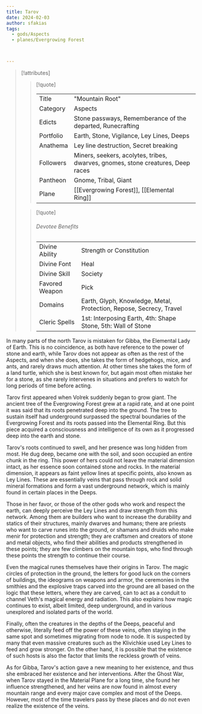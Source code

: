 ```yaml
---
title: Tarov
date: 2024-02-03
author: sfakias
tags:
  - gods/Aspects
  - planes/Evergrowing Forest



---
```

> [!attributes]
> 
> > [!quote]
> >
> > | | |
> > | --- | --- |
> > | Title | "Mountain Root" |
> > | Category | Aspects |
> > | Edicts | Stone passways, Rememberance of the departed, Runecrafting |
> > | Portfolio | Earth, Stone, Vigilance, Ley Lines, Deeps |
> > | Anathema | Ley line destruction, Secret breaking |
> > | Followers | Miners, seekers, acolytes, tribes, dwarves, gnomes, stone creatures, Deep races |
> > | Pantheon | Gnome, Tribal, Giant |
> > | Plane | [[Evergrowing Forest]], [[Elemental Ring]] |
>
> > [!quote]
> > 
> > ###### Devotee Benefits
> > | | |
> > | --- | --- |
> > | Divine Ability | Strength or Constitution |
> > | Divine Font | Heal |
> > | Divine Skill | Society |
> > | Favored Weapon | Pick |
> > | Domains | Earth, Glyph, Knowledge, Metal, Protection, Repose, Secrecy, Travel |
> > | Cleric Spells | 1st: Interposing Earth, 4th: Shape Stone, 5th: Wall of Stone |

In many parts of the north Tarov is mistaken for Gibba, the Elemental Lady of Earth. This is no coincidence, as both have reference to the power of stone and earth, while Tarov does not appear as often as the rest of the Aspects, and when she does, she takes the form of hedgehogs, mice, and ants, and rarely draws much attention. At other times she takes the form of a land turtle, which she is best known for, but again most often mistake her for a stone, as she rarely intervenes in situations and prefers to watch for long periods of time before acting.

Tarov first appeared when Volrek suddenly began to grow giant. The ancient tree of the Evergrowing Forest grew at a rapid rate, and at one point it was said that its roots penetrated deep into the ground. The tree to sustain itself had underground surpassed the spectral boundaries of the Evergrowing Forest and its roots passed into the Elemental Ring. But this piece acquired a consciousness and intelligence of its own as it progressed deep into the earth and stone.

Tarov's roots continued to swell, and her presence was long hidden from most. He dug deep, became one with the soil, and soon occupied an entire chunk in the ring. This power of hers could not leave the material dimension intact, as her essence soon contained stone and rocks. In the material dimension, it appears as faint yellow lines at specific points, also known as Ley Lines. These are essentially veins that pass through rock and solid mineral formations and form a vast underground network, which is mainly found in certain places in the Deeps.

Those in her favor, or those of the other gods who work and respect the earth, can deeply perceive the Ley Lines and draw strength from this network. Among them are builders who want to increase the durability and statics of their structures, mainly dwarves and humans; there are priests who want to carve runes into the ground, or shamans and druids who make menir for protection and strength; they are craftsmen and creators of stone and metal objects, who find their abilities and products strengthened in these points; they are few climbers on the mountain tops, who find through these points the strength to continue their course.

Even the magical runes themselves have their origins in Tarov. The magic circles of protection in the ground, the letters for good luck on the corners of buildings, the ideograms on weapons and armor, the ceremonies in the smithies and the explosive traps carved into the ground are all based on the logic that these letters, where they are carved, can to act as a conduit to channel Veth's magical energy and radiation. This also explains how magic continues to exist, albeit limited, deep underground, and in various unexplored and isolated parts of the world.

Finally, often the creatures in the depths of the Deeps, peaceful and otherwise, literally feed off the power of these veins, often staying in the same spot and sometimes migrating from node to node. It is suspected by many that even massive creatures such as the Klivichkie used Ley Lines to feed and grow stronger. On the other hand, it is possible that the existence of such hosts is also the factor that limits the reckless growth of veins.

As for Gibba, Tarov's action gave a new meaning to her existence, and thus she embraced her existence and her interventions. After the Ghost War, when Tarov stayed in the Material Plane for a long time, she found her influence strengthened, and her veins are now found in almost every mountain range and every major cave complex and most of the Deeps. However, most of the time travelers pass by these places and do not even realize the existence of the veins.